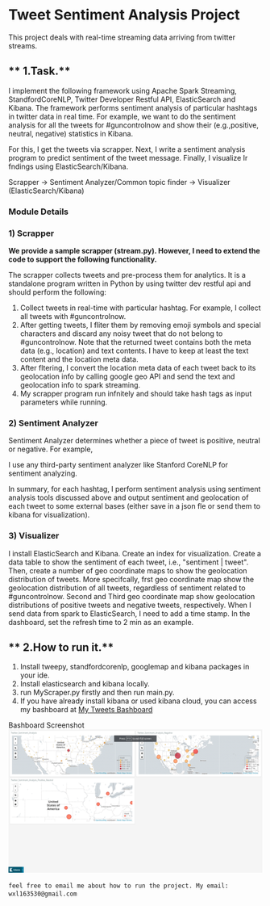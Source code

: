 # Tweet Sentiment Analysis Project
This project deals with real-time streaming data arriving from twitter streams.

## ** 1.Task.**
I implement the following framework using Apache Spark Streaming, StandfordCoreNLP, Twitter Developer Restful API, 
ElasticSearch and Kibana. The framework performs sentiment analysis
of particular hashtags in twitter data in real time. For example, we want to do the
sentiment analysis for all the tweets for #guncontrolnow and show their
(e.g.,positive, neutral, negative) statistics in Kibana.

For this, I get the tweets via scrapper. Next, I write a
sentiment analysis program to predict sentiment of the tweet message. Finally, I
 visualize Ir fndings using ElasticSearch/Kibana.

Scrapper -> Sentiment Analyzer/Common topic finder -> Visualizer
(ElasticSearch/Kibana)

### Module Details

### **1) Scrapper**

**We provide a sample scrapper (stream.py). However, I need to extend
the code to support the following functionality.**


The scrapper collects tweets and pre-process them for analytics. It is a standalone
program written in Python by using twitter dev restful api and should perform the following:

1. Collect tweets in real-time with particular hashtag. For example, I
    collect all tweets with #guncontrolnow.
2. After getting tweets, I fliter them by removing emoji symbols and special
    characters and discard any noisy tweet that do not belong to
    #guncontrolnow. Note that the returned tweet contains both the meta data
    (e.g., location) and text contents. I have to keep at least the text
    content and the location meta data.
3. After fltering, I convert the location meta data of each tweet back
    to its geolocation info by calling google geo API and send the text and
    geolocation info to spark streaming.
4. My scrapper program  run infnitely and should take hash tags as
    input parameters while running.

### **2) Sentiment Analyzer**

Sentiment Analyzer determines whether a piece of tweet is positive, neutral or
negative. For example,

I use any third-party sentiment analyzer like Stanford CoreNLP for
sentiment analyzing.

In summary, for each hashtag, I perform sentiment analysis using sentiment
analysis tools discussed above and output sentiment and geolocation of each tweet
to some external bases (either save in a json fle or send them to kibana for
visualization).

### **3) Visualizer**

I install ElasticSearch and Kibana. Create an index for visualization. Create a data
table to show the sentiment of each tweet, i.e., "sentiment | tweet". Then, create a
number of geo coordinate maps to show the geolocation distribution of tweets. More
specifcally, frst geo coordinate map show the geolocation distribution of all tweets,
regardless of sentiment related to #guncontrolnow. Second and Third geo coordinate map
show geolocation distributions of positive tweets and negative tweets, respectively.
When I send data from spark to ElasticSearch, I need to add a time stamp. In
the dashboard, set the refresh time to 2 min as an example.

## ** 2.How to run it.**
1. Install tweepy, standfordcorenlp, googlemap and kibana packages in your ide.
2. Install elasticsearch and kibana locally.
3. run MyScraper.py firstly and then run main.py.
4. If you have already install kibana or used kibana cloud, you can access my bashboard at
[My Tweets Bashboard](http://localhost:5601/app/kibana#/dashboard/cd2e2440-3945-11e8-a3f7-19e82329e45b?_g=(refreshInterval:(display:Off,pause:!f,value:0),time:(from:'2015-05-18T05:00:00.000Z',mode:absolute,to:'2015-05-21T04:59:59.999Z'))&_a=(description:'',filters:!(),fullScreenMode:!f,options:(darkTheme:!f,hidePanelTitles:!f,useMargins:!t),panels:!((gridData:(h:3,i:'1',w:6,x:0,y:0),id:eddeec60-3940-11e8-a3f7-19e82329e45b,panelIndex:'1',type:visualization,version:'6.2.3'),(embeddableConfig:(mapCenter:!(48.3416461723746,-47.81250000000001),mapZoom:2),gridData:(h:3,i:'2',w:6,x:6,y:0),id:'1ab754c0-3941-11e8-a3f7-19e82329e45b',panelIndex:'2',type:visualization,version:'6.2.3'),(embeddableConfig:(mapCenter:!(38.28993659801203,-100.986328125),mapZoom:5),gridData:(h:3,i:'3',w:6,x:0,y:3),id:'6d2e04b0-3941-11e8-a3f7-19e82329e45b',panelIndex:'3',type:visualization,version:'6.2.3')),query:(language:lucene,query:''),timeRestore:!f,title:Twitter_Sentiment_Analysis_Dashboard,viewMode:view))

Bashboard Screenshot
![alt text](https://github.com/DavidLi210/Tweet-Sentiment-Analysis/blob/master/bashboard.png "Bashboard Screenshot")
```
feel free to email me about how to run the project. My email: wxl163530@gmail.com
```
